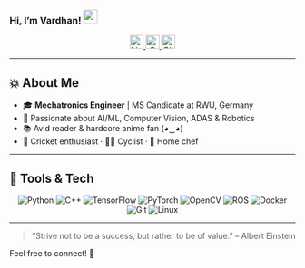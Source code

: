 ### Hi, I’m Vardhan! <img src="https://media.giphy.com/media/hvRJCLFzcasrR4ia7z/giphy.gif" width="25px">

<p align="center">
  <a href="https://www.linkedin.com/in/vardhan-mistry/">
    <img alt="LinkedIn" src="https://cdn.jsdelivr.net/npm/simple-icons@v3/icons/linkedin.svg" width="24px" />
  </a>
  <a href="mailto:mistryvardhan@gmail.com">
    <img alt="Gmail" src="https://cdn.jsdelivr.net/npm/simple-icons@v3/icons/gmail.svg" width="24px" />
  </a>
  <a href="https://github.com/Vardhan1303">
    <img alt="GitHub" src="https://cdn.jsdelivr.net/npm/simple-icons@v3/icons/github.svg" width="24px" />
  </a>
</p>

---

## 💥 About Me  
- 🎓 **Mechatronics Engineer** | MS Candidate at RWU, Germany  
- 🔭 Passionate about AI/ML, Computer Vision, ADAS & Robotics  
- 📚 Avid reader & hardcore anime fan (◕‿◕)  
- 🏏 Cricket enthusiast · 🚴‍♂️ Cyclist · 🍳 Home chef  

---

## 🔧 Tools & Tech  

<p align="center">
  <img src="https://img.shields.io/badge/Python-3776AB?style=for-the-badge&logo=python&logoColor=white" alt="Python" />
  <img src="https://img.shields.io/badge/C++-00599C?style=for-the-badge&logo=c%2B%2B&logoColor=white" alt="C++" />
  <img src="https://img.shields.io/badge/TensorFlow-FF6F00?style=for-the-badge&logo=tensorflow&logoColor=white" alt="TensorFlow" />
  <img src="https://img.shields.io/badge/PyTorch-EE4C2C?style=for-the-badge&logo=pytorch&logoColor=white" alt="PyTorch" />
  <img src="https://img.shields.io/badge/OpenCV-A8B9CC?style=for-the-badge&logo=opencv&logoColor=white" alt="OpenCV" />
  <img src="https://img.shields.io/badge/ROS-0A0FF9?style=for-the-badge&logo=ros&logoColor=white" alt="ROS" />
  <img src="https://img.shields.io/badge/Docker-2496ED?style=for-the-badge&logo=docker&logoColor=white" alt="Docker" />
  <img src="https://img.shields.io/badge/Git-F05033?style=for-the-badge&logo=git&logoColor=white" alt="Git" />
  <img src="https://img.shields.io/badge/Linux-FCC624?style=for-the-badge&logo=linux&logoColor=black" alt="Linux" />
</p>

---

> “Strive not to be a success, but rather to be of value.” – Albert Einstein  

Feel free to connect! 🚀
